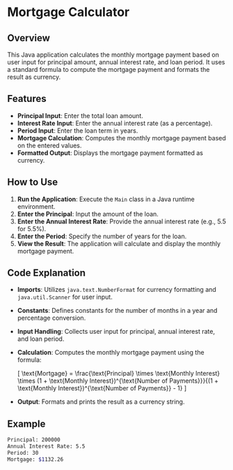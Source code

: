 # Mortgage Calculator

## Overview

This Java application calculates the monthly mortgage payment based on user input for principal amount, annual interest rate, and loan period. It uses a standard formula to compute the mortgage payment and formats the result as currency.

## Features

- **Principal Input**: Enter the total loan amount.
- **Interest Rate Input**: Enter the annual interest rate (as a percentage).
- **Period Input**: Enter the loan term in years.
- **Mortgage Calculation**: Computes the monthly mortgage payment based on the entered values.
- **Formatted Output**: Displays the mortgage payment formatted as currency.

## How to Use

1. **Run the Application**: Execute the `Main` class in a Java runtime environment.
2. **Enter the Principal**: Input the amount of the loan.
3. **Enter the Annual Interest Rate**: Provide the annual interest rate (e.g., 5.5 for 5.5%).
4. **Enter the Period**: Specify the number of years for the loan.
5. **View the Result**: The application will calculate and display the monthly mortgage payment.

## Code Explanation

- **Imports**: Utilizes `java.text.NumberFormat` for currency formatting and `java.util.Scanner` for user input.
- **Constants**: Defines constants for the number of months in a year and percentage conversion.
- **Input Handling**: Collects user input for principal, annual interest rate, and loan period.
- **Calculation**: Computes the monthly mortgage payment using the formula:

  \[
  \text{Mortgage} = \frac{\text{Principal} \times \text{Monthly Interest} \times (1 + \text{Monthly Interest})^{\text{Number of Payments}}}{(1 + \text{Monthly Interest})^{\text{Number of Payments}} - 1}
  \]

- **Output**: Formats and prints the result as a currency string.

## Example

```bash
Principal: 200000
Annual Interest Rate: 5.5
Period: 30
Mortgage: $1132.26
